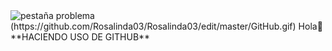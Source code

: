 <img src="https://https://kinsta.com/es/wp-content/uploads/sites/8/2020/01/git-vs-github.png" alt="pestaña problema" data-canonical-src="https://github.com/public/images/issue_tab.png" style="max-width:100%;">
(https://github.com/Rosalinda03/Rosalinda03/edit/master/GitHub.gif)
Hola👏 **HACIENDO USO DE GITHUB**

